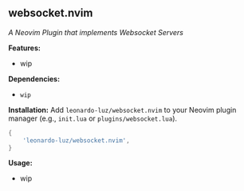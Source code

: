 ## websocket.nvim

*A Neovim Plugin that implements Websocket Servers*

**Features:**

* wip

**Dependencies:**

* `wip`

**Installation:**  Add `leonardo-luz/websocket.nvim` to your Neovim plugin manager (e.g., `init.lua` or `plugins/websocket.lua`).

```lua
{ 
    'leonardo-luz/websocket.nvim',
}
```

**Usage:**

* wip
